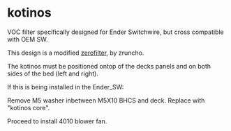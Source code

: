 # kotinos
VOC filter specifically designed for Ender Switchwire, but cross compatible with OEM SW.

This design is a modified [zerofilter](https://github.com/zruncho3d/zerofilter/), by zruncho.

The kotinos must be positioned ontop of the decks panels and on both sides of the bed (left and right).

If this is being installed in the Ender_SW:

Remove M5 washer inbetween M5X10 BHCS and deck. Replace with "kotinos core".

Proceed to install 4010 blower fan.

